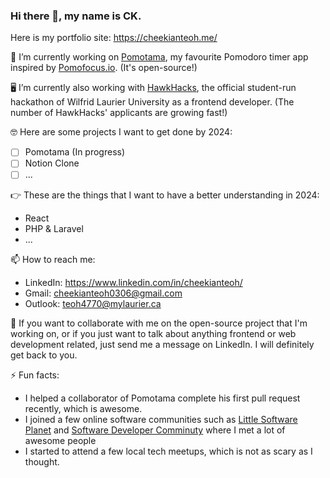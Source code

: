 ### Hi there 👋, my name is CK.

Here is my portfolio site: https://cheekianteoh.me/

🔭 I’m currently working on [Pomotama](https://pomotama.netlify.app/), my favourite Pomodoro timer app inspired by [Pomofocus.io](https://pomofocus.io/). (It's open-source!)

🖥️ I’m currently also working with [HawkHacks](https://hawkhacks.ca/), the official student-run hackathon of Wilfrid Laurier University as a frontend developer. (The number of HawkHacks' applicants are growing fast!)

🤓 Here are some projects I want to get done by 2024:
  - [ ] Pomotama (In progress)
  - [ ] Notion Clone
  - [ ] ...

👉 These are the things that I want to have a better understanding in 2024:
  - React
  - PHP & Laravel
  - ...

📫 How to reach me:
  - LinkedIn: https://www.linkedin.com/in/cheekianteoh/
  - Gmail: cheekianteoh0306@gmail.com
  - Outlook: teoh4770@mylaurier.ca

💬 If you want to collaborate with me on the open-source project that I'm working on, or if you just want to talk about anything frontend or web development related, just send me a message on LinkedIn. I will definitely get back to you.

⚡ Fun facts:
  - I helped a collaborator of Pomotama complete his first pull request recently, which is awesome.
  - I joined a few online software communities such as [Little Software Planet](https://littlesoftwareplanet.com/) and [Software Developer Comminuty](https://www.skool.com/software-developer-academy) where I met a lot of awesome people 
  - I started to attend a few local tech meetups, which is not as scary as I thought.

